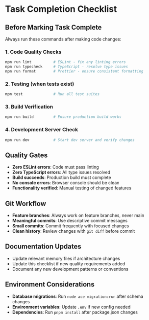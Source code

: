 # Task Completion Checklist

## Before Marking Task Complete
Always run these commands after making code changes:

### 1. Code Quality Checks
```bash
npm run lint          # ESLint - fix any linting errors
npm run typecheck     # TypeScript - resolve type issues
npm run format        # Prettier - ensure consistent formatting
```

### 2. Testing (when tests exist)
```bash
npm test              # Run all test suites
```

### 3. Build Verification
```bash
npm run build         # Ensure production build works
```

### 4. Development Server Check
```bash
npm run dev           # Start dev server and verify changes
```

## Quality Gates
- **Zero ESLint errors**: Code must pass linting
- **Zero TypeScript errors**: All type issues resolved
- **Build succeeds**: Production build must complete
- **No console errors**: Browser console should be clean
- **Functionality verified**: Manual testing of changed features

## Git Workflow
- **Feature branches**: Always work on feature branches, never main
- **Meaningful commits**: Use descriptive commit messages
- **Small commits**: Commit frequently with focused changes
- **Clean history**: Review changes with `git diff` before commit

## Documentation Updates
- Update relevant memory files if architecture changes
- Update this checklist if new quality requirements added
- Document any new development patterns or conventions

## Environment Considerations
- **Database migrations**: Run `node ace migration:run` after schema changes
- **Environment variables**: Update `.env` if new config needed
- **Dependencies**: Run `pnpm install` after package.json changes